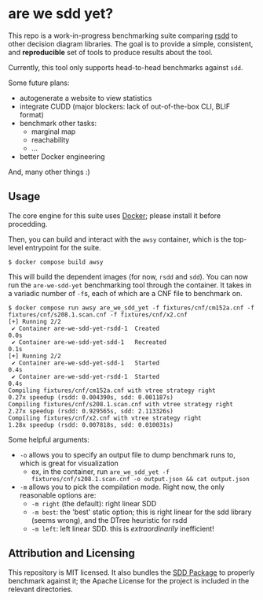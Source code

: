 # are we sdd yet?

This repo is a work-in-progress benchmarking suite comparing [rsdd](https://github.com/neuppl/rsdd) to other decision diagram libraries. The goal is to provide a simple, consistent, and **reproducible** set of tools to produce results about the tool.

Currently, this tool only supports head-to-head benchmarks against `sdd`.

Some future plans:

- autogenerate a website to view statistics
- integrate CUDD (major blockers: lack of out-of-the-box CLI, BLIF format)
- benchmark other tasks:
  - marginal map
  - reachability
  - ...
- better Docker engineering

And, many other things :)

## Usage

The core engine for this suite uses [Docker](https://www.docker.com/); please install it before procedding.

Then, you can build and interact with the `awsy` container, which is the top-level entrypoint for the suite.

```
$ docker compose build awsy
```

This will build the dependent images (for now, `rsdd` and `sdd`). You can now run the `are-we-sdd-yet` benchmarking tool through the container. It takes in a variadic number of `-f`s, each of which are a CNF file to benchmark on.

```
$ docker compose run awsy are_we_sdd_yet -f fixtures/cnf/cm152a.cnf -f fixtures/cnf/s208.1.scan.cnf -f fixtures/cnf/x2.cnf
[+] Running 2/2
 ✔ Container are-we-sdd-yet-rsdd-1  Created                                                                                                    0.0s
 ✔ Container are-we-sdd-yet-sdd-1   Recreated                                                                                                  0.1s
[+] Running 2/2
 ✔ Container are-we-sdd-yet-sdd-1   Started                                                                                                    0.4s
 ✔ Container are-we-sdd-yet-rsdd-1  Started                                                                                                    0.4s
Compiling fixtures/cnf/cm152a.cnf with vtree strategy right
0.27x speedup (rsdd: 0.004390s, sdd: 0.001187s)
Compiling fixtures/cnf/s208.1.scan.cnf with vtree strategy right
2.27x speedup (rsdd: 0.929565s, sdd: 2.113326s)
Compiling fixtures/cnf/x2.cnf with vtree strategy right
1.28x speedup (rsdd: 0.007818s, sdd: 0.010031s)
```

Some helpful arguments:

- `-o` allows you to specify an output file to dump benchmark runs to, which is great for visualization
  - ex, in the container, run `are_we_sdd_yet -f fixtures/cnf/s208.1.scan.cnf -o output.json && cat output.json`
- `-m` allows you to pick the compilation mode. Right now, the only reasonable options are:
  - `-m right` (the default): right linear SDD
  - `-m best`: the 'best' static option; this is right linear for the sdd library (seems wrong), and the DTree heuristic for rsdd
  - `-m left`: left linear SDD. this is *extraordinarily* inefficient!


## Attribution and Licensing

This repository is MIT licensed. It also bundles the [SDD Package](http://reasoning.cs.ucla.edu/sdd/) to properly benchmark against it; the Apache License for the project is included in the relevant directories.
